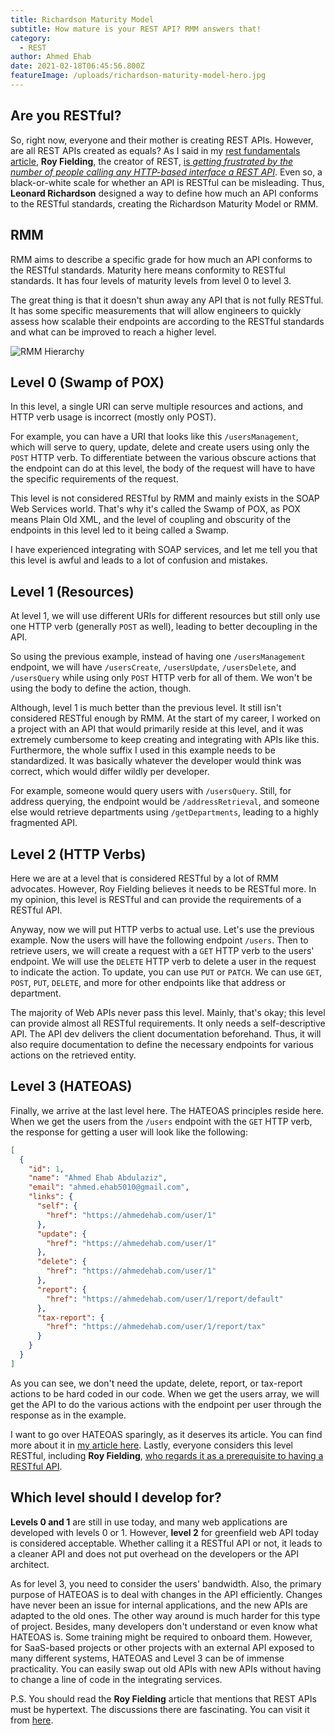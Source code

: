 ```yaml
---
title: Richardson Maturity Model
subtitle: How mature is your REST API? RMM answers that!
category:
  - REST
author: Ahmed Ehab
date: 2021-02-18T06:45:56.800Z
featureImage: /uploads/richardson-maturity-model-hero.jpg
---
```


## Are you RESTful?

So, right now, everyone and their mother is creating REST APIs. However, are all REST APIs created as equals?
As I said in my [rest fundamentals article](https://ahmedehab.com/rest-fundamentals), **Roy Fielding**, the creator of REST, [is *getting frustrated by the number of people calling any HTTP-based interface a REST API*](https://roy.gbiv.com/untangled/2008/rest-apis-must-be-hypertext-driven).
Even so, a black-or-white scale for whether an API is RESTful can be misleading. Thus, **Leonard Richardson** designed a way to define how much an API conforms to the RESTful standards, creating the Richardson Maturity Model or RMM.

## RMM

RMM aims to describe a specific grade for how much an API conforms to the RESTful standards. Maturity here means conformity to RESTful standards. It has four levels of maturity levels from level 0 to level 3.

The great thing is that it doesn't shun away any API that is not fully RESTful. It has some specific measurements that will allow engineers to quickly assess how scalable their endpoints are according to the RESTful standards and what can be improved to reach a higher level.

![RMM Hierarchy](/uploads/RMM.png)

## Level 0 (Swamp of POX)

In this level, a single URI can serve multiple resources and actions, and HTTP verb usage is incorrect (mostly only POST).

For example, you can have a URI that looks like this `/usersManagement`, which will serve to query, update, delete and create users using only the `POST` HTTP verb. To differentiate between the various obscure actions that the endpoint can do at this level, the body of the request will have to have the specific requirements of the request.

This level is not considered RESTful by RMM and mainly exists in the SOAP Web Services world. That's why it's called the Swamp of POX, as POX means Plain Old XML, and the level of coupling and obscurity of the endpoints in this level led to it being called a Swamp.

I have experienced integrating with SOAP services, and let me tell you that this level is awful and leads to a lot of confusion and mistakes.

## Level 1 (Resources)

At level 1, we will use different URIs for different resources but still only use one HTTP verb (generally `POST` as well), leading to better decoupling in the API.

So using the previous example, instead of having one `/usersManagement` endpoint, we will have `/usersCreate`, `/usersUpdate`, `/usersDelete`, and `/usersQuery` while using only `POST` HTTP verb for all of them. We won't be using the body to define the action, though.

Although, level 1 is much better than the previous level. It still isn't considered RESTful enough by RMM. At the start of my career, I worked on a project with an API that would primarily reside at this level, and it was extremely cumbersome to keep creating and integrating with APIs like this. Furthermore, the whole suffix I used in this example needs to be standardized. It was basically whatever the developer would think was correct, which would differ wildly per developer.

For example, someone would query users with `/usersQuery`. Still, for address querying, the endpoint would be `/addressRetrieval`, and someone else would retrieve departments using `/getDepartments`, leading to a highly fragmented API.

## Level 2 (HTTP Verbs)

Here we are at a level that is considered RESTful by a lot of RMM advocates. However, Roy Fielding believes it needs to be RESTful more. In my opinion, this level is RESTful and can provide the requirements of a RESTful API.

Anyway, now we will put HTTP verbs to actual use. Let's use the previous example. Now the users will have the following endpoint `/users`. Then to retrieve users, we will create a request with a `GET` HTTP verb to the users' endpoint. We will use the `DELETE` HTTP verb to delete a user in the request to indicate the action. To update, you can use `PUT` or `PATCH`. We can use `GET`, `POST`, `PUT`, `DELETE`, and more for other endpoints like that address or department.

The majority of Web APIs never pass this level. Mainly, that's okay; this level can provide almost all RESTful requirements. It only needs a self-descriptive API. The API dev delivers the client documentation beforehand. Thus, it will also require documentation to define the necessary endpoints for various actions on the retrieved entity.

## Level 3 (HATEOAS)

Finally, we arrive at the last level here. The HATEOAS principles reside here.
When we get the users from the `/users` endpoint with the `GET` HTTP verb, the response for getting a user will look like the following:

```json
[
  {
    "id": 1,
    "name": "Ahmed Ehab Abdulaziz",
    "email": "ahmed.ehab5010@gmail.com",
    "links": {
      "self": {
        "href": "https://ahmedehab.com/user/1"
      },
      "update": {
        "href": "https://ahmedehab.com/user/1"
      },
      "delete": {
        "href": "https://ahmedehab.com/user/1"
      },
      "report": {
        "href": "https://ahmedehab.com/user/1/report/default"
      },
      "tax-report": {
        "href": "https://ahmedehab.com/user/1/report/tax"
      }
    }
  }
]
```

As you can see, we don't need the update, delete, report, or tax-report actions to be hard coded in our code.
When we get the users array, we will get the API to do the various actions with the endpoint per user through the response as in the example.

I want to go over HATEOAS sparingly, as it deserves its article. You can find more about it in [my article here](https://ahmedehab.com/hateoas). Lastly, everyone considers this level RESTful, including **Roy Fielding**, [who regards it as a prerequisite to having a RESTful API](https://roy.gbiv.com/untangled/2008/rest-apis-must-be-hypertext-driven).

## Which level should I develop for?

**Levels 0 and 1** are still in use today, and many web applications are developed with levels 0 or 1. However, **level 2** for greenfield web API today is considered acceptable. Whether calling it a RESTful API or not, it leads to a cleaner API and does not put overhead on the developers or the API architect.

As for level 3, you need to consider the users' bandwidth. Also, the primary purpose of HATEOAS is to deal with changes in the API efficiently. Changes have never been an issue for internal applications, and the new APIs are adapted to the old ones. The other way around is much harder for this type of project. Besides, many developers don't understand or even know what HATEOAS is. Some training might be required to onboard them.
However, for SaaS-based projects or other projects with an external API exposed to many different systems, HATEOAS and Level 3 can be of immense practicality. You can easily swap out old APIs with new APIs without having to change a line of code in the integrating services.

P.S. You should read the **Roy Fielding** article that mentions that REST APIs must be hypertext. The discussions there are fascinating. You can visit it from [here](https://roy.gbiv.com/untangled/2008/rest-apis-must-be-hypertext-driven).
